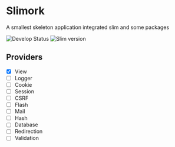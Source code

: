 # Slimork

A smallest skeleton application integrated slim and some packages

![Develop Status](https://img.shields.io/badge/status-developing-yellowgreen.svg)
![Slim version](https://img.shields.io/badge/slim-3.x-green.svg)

## Providers

- [X] View
- [ ] Logger
- [ ] Cookie
- [ ] Session
- [ ] CSRF
- [ ] Flash
- [ ] Mail
- [ ] Hash
- [ ] Database
- [ ] Redirection
- [ ] Validation

